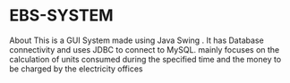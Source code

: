 # EBS-SYSTEM
About This is a GUI System made using Java Swing . It has Database connectivity and uses JDBC to connect to MySQL.
 mainly focuses on the calculation of units consumed during the specified time and the money to be charged by the electricity offices

